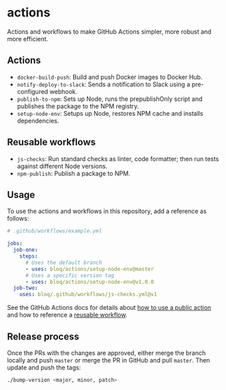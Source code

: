 # actions

Actions and workflows to make GitHub Actions simpler, more robust and more efficient.

## Actions

- `docker-build-push`: Build and push Docker images to Docker Hub.
- `notify-deploy-to-slack`: Sends a notification to Slack using a pre-configured webhook.
- `publish-to-npm`: Sets up Node, runs the prepublishOnly script and publishes the package to the NPM registry.
- `setup-node-env`: Setups up Node, restores NPM cache and installs dependencies.

## Reusable workflows

- `js-checks`: Run standard checks as linter, code formatter; then run tests against different Node versions.
- `npm-publish`: Publish a package to NPM.

## Usage

To use the actions and workflows in this repository, add a reference as follows:

```yml
# .github/workflows/example.yml

jobs:
  job-one:
    steps:
      # Uses the default branch
      - uses: bloq/actions/setup-node-env@master
      # Uses a specific version tag
      - uses: bloq/actions/setup-node-env@v1.0.0
  job-two:
    uses: bloq/.github/workflows/js-checks.yml@v1
```

See the GitHub Actions docs for details about [how to use a public action](https://docs.github.com/en/actions/writing-workflows/workflow-syntax-for-github-actions#example-using-a-public-action) and how to reference a [reusable workflow](https://docs.github.com/en/actions/writing-workflows/workflow-syntax-for-github-actions#jobsjob_iduses).

## Release process

Once the PRs with the changes are approved, either merge the branch locally and push `master` or merge the PR in GitHub and pull `master`. Then update and push the tags:

```sh
./bump-version <major, minor, patch>
```
